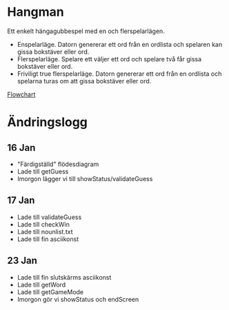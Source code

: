 # Hangman
Ett enkelt hängagubbespel med en och flerspelarlägen.
- Enspelarläge. Datorn genererar ett ord från en ordlista och spelaren kan gissa bokstäver eller ord.
- Flerspelarläge. Spelare ett väljer ett ord och spelare två får gissa bokstäver eller ord.
- Friviligt true flerspelarläge. Datorn genererar ett ord från en ordlista och spelarna turas om att gissa bokstäver eller ord.

[Flowchart](https://drive.google.com/file/d/1m-PAwS5MnOosZcp__UptCg9HZrMapVrR/view?usp=sharing)

# Ändringslogg

## 16 Jan
- "Färdigställd" flödesdiagram
- Lade till getGuess
- Imorgon lägger vi till showStatus/validateGuess

## 17 Jan
- Lade till validateGuess
- Lade till checkWin
- Lade till nounlist.txt
- Lade till fin asciikonst

## 23 Jan 
- Lade till fin slutskärms asciikonst
- Lade till getWord
- Lade till getGameMode
- Imorgon gör vi showStatus och endScreen
